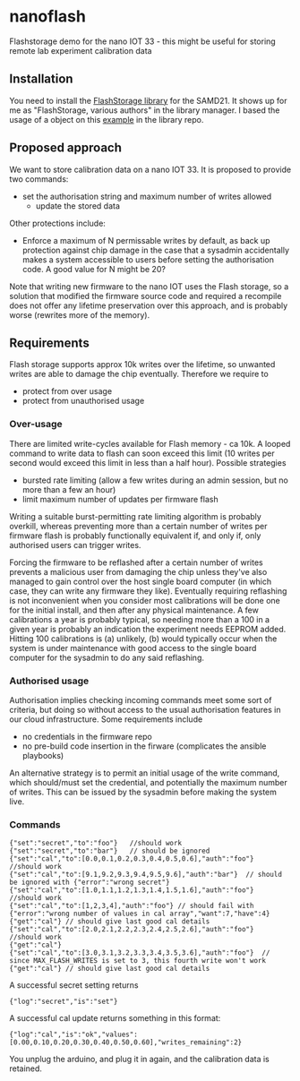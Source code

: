 # nanoflash
Flashstorage demo for the nano IOT 33 - this might be useful for storing remote lab experiment calibration data 

## Installation

You need to install the [FlashStorage library](https://github.com/cmaglie/FlashStorage) for the SAMD21. It shows up for me as "FlashStorage, various authors" in the library manager. I based the usage of a object on this [example](https://github.com/cmaglie/FlashStorage/blob/master/examples/StoreNameAndSurname/StoreNameAndSurname.ino) in the library repo.

## Proposed approach

We want to store calibration data on a nano IOT 33. It is proposed to provide two commands:

- set the authorisation string and maximum number of writes allowed 
  - update the stored data

Other protections include:

- Enforce a maximum of N permissable writes by default, as back up protection against chip damage in the case that a sysadmin accidentally makes a system accessible to users before setting the authorisation code. A good value for N might be 20?


Note that writing new firmware to the nano IOT uses the Flash storage, so a solution that modified the firmware source code and required a recompile does not offer any lifetime preservation over this approach, and is probably worse (rewrites more of the memory).

## Requirements

Flash storage supports approx 10k writes over the lifetime, so unwanted writes are able to damage the chip eventually. Therefore we require to 

- protect from over usage 
- protect from unauthorised usage

### Over-usage

There are limited write-cycles available for Flash memory - ca 10k. A looped command to write data to flash can soon exceed this limit (10 writes per second would exceed this limit in less than a half hour). Possible strategies

- bursted rate limiting (allow a few writes during an admin session, but no more than a few an hour)
- limit maximum number of updates per firmware flash 

Writing a suitable burst-permitting rate limiting algorithm is probably overkill, whereas preventing more than a certain number of writes per firmware flash is probably functionally equivalent if, and only if, only authorised users can trigger writes.

Forcing the firmware to be reflashed after a certain number of writes prevents a malicious user  from damaging the chip unless they've also managed to gain control over the host single board computer (in which case, they can write any firmware they like). Eventually requiring reflashing is not inconvenient when you consider most calibrations will be done one for the initial install, and then after any physical maintenance. A few calibrations a year is probably typical, so needing more than a 100 in a given year is probably an indication the experiment needs EEPROM added. Hitting 100 calibrations is (a) unlikely, (b) would typically occur when the system is under maintenance with good access to the single board computer for the sysadmin to do any said reflashing.


### Authorised usage

Authorisation implies checking incoming commands meet some sort of criteria, but doing so without access to the usual authorisation features in our cloud infrastructure. Some requirements include

- no credentials in the firmware repo
- no pre-build code insertion in the firware (complicates the ansible playbooks)

An alternative strategy is to permit an initial usage of the write command, which should/must set the credential, and potentially the maximum number of writes. This can be issued by the sysadmin before making the system live.


### Commands

```
{"set":"secret","to":"foo"}   //should work
{"set":"secret","to":"bar"}   // should be ignored
{"set":"cal","to":[0.0,0.1,0.2,0.3,0.4,0.5,0.6],"auth":"foo"}  //should work
{"set":"cal","to":[9.1,9.2,9.3,9.4,9.5,9.6],"auth":"bar"}  // should be ignored with {"error":"wrong secret"}
{"set":"cal","to":[1.0,1.1,1.2,1.3,1.4,1.5,1.6],"auth":"foo"}  //should work
{"set":"cal","to":[1,2,3,4],"auth":"foo"} // should fail with {"error":"wrong number of values in cal array","want":7,"have":4}
{"get":"cal"} // should give last good cal details
{"set":"cal","to":[2.0,2.1,2.2,2.3,2.4,2.5,2.6],"auth":"foo"}  //should work
{"get":"cal"}
{"set":"cal","to":[3.0,3.1,3.2,3.3,3.4,3.5,3.6],"auth":"foo"}  // since MAX_FLASH_WRITES is set to 3, this fourth write won't work
{"get":"cal"} // should give last good cal details
```

A successful secret setting returns
```
{"log":"secret","is":"set"}
```

A successful cal update returns something in this format: 
```
{"log":"cal","is":"ok","values":[0.00,0.10,0.20,0.30,0.40,0.50,0.60],"writes_remaining":2}
```


You unplug the arduino, and plug it in again, and the calibration data is retained.


